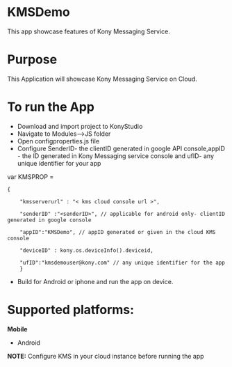 KMSDemo
================

This app showcase features of Kony Messaging Service.

# Purpose
This Application will showcase Kony Messaging Service on Cloud.

# To run the App

 * Download and import project to KonyStudio
 * Navigate to Modules-->JS folder
 * Open configproperties.js file
 * Configure SenderID- the clientID generated in google API console,appID - the ID generated in Kony Messaging service console and ufID- any unique identifier for your app
 
var KMSPROP = 

   	{ 
   	
   		"kmsserverurl" : "< kms cloud console url >",
    
		"senderID" :"<senderID>", // applicable for android only- clientID generated in google console
		
		"appID":"KMSDemo", // appID generated or given in the cloud KMS console
		
		"deviceID" : kony.os.deviceInfo().deviceid,
		
		"ufID":"kmsdemouser@kony.com" // any unique identifier for the app
		}

 * Build for Android or iphone and run the app on device.


# Supported platforms:
**Mobile**
 * Android


**NOTE:**
Configure KMS in your cloud instance before running the app
